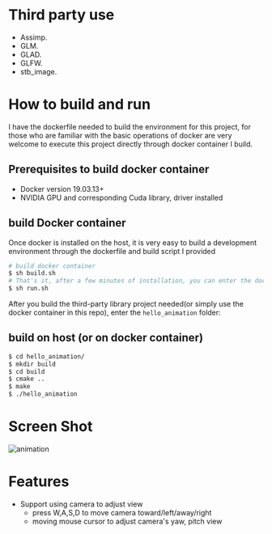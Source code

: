 
# Third party use
- Assimp.
- GLM.
- GLAD.
- GLFW.
- stb_image.

# How to build and run
I have the dockerfile needed to build the environment for this project, for those who are familiar with the basic operations of docker are very welcome to execute this project directly through docker container I build.
## Prerequisites to build docker container
- Docker version 19.03.13+
- NVIDIA GPU and corresponding Cuda library, driver installed
## build Docker container
Once docker is installed on the host, it is very easy to build a development environment through the dockerfile and build script I provided
```bash
# build docker container
$ sh build.sh
# That's it, after a few minutes of installation, you can enter the docker container through run script
$ sh run.sh
```
After you build the third-party library project needed(or simply use the docker container in this repo), enter the `hello_animation` folder:
## build on host (or on docker container) 
```bash
$ cd hello_animation/
$ mkdir build
$ cd build 
$ cmake ..
$ make
$ ./hello_animation
```

# Screen Shot
![animation](hello_animation/result/../../result/Peek%202020-11-20%2012-50.gif)

# Features

- Support using camera to adjust view
    - press W,A,S,D to move camera toward/left/away/right
    - moving mouse cursor to adjust camera's yaw, pitch view
